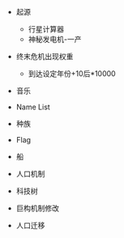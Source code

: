 * 起源
    * 行星计算器
    * 神秘发电机-一产
* 终末危机出现权重
    * 到达设定年份+10后*10000
* 音乐
* Name List
* 种族
* Flag
* 船

* 人口机制
* 科技树

* 巨构机制修改
* 人口迁移